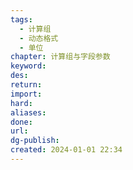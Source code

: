 ```yaml
---
tags:
  - 计算组
  - 动态格式
  - 单位
chapter: 计算组与字段参数
keyword: 
des: 
return: 
import: 
hard: 
aliases: 
done: 
url: 
dg-publish: 
created: 2024-01-01 22:34
---
```

